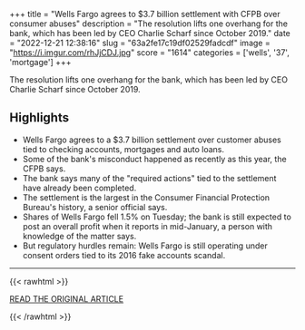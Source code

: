 +++
title = "Wells Fargo agrees to $3.7 billion settlement with CFPB over consumer abuses"
description = "The resolution lifts one overhang for the bank, which has been led by CEO Charlie Scharf since October 2019."
date = "2022-12-21 12:38:16"
slug = "63a2fe17c19df02529fadcdf"
image = "https://i.imgur.com/rhJjCDJ.jpg"
score = "1614"
categories = ['wells', '37', 'mortgage']
+++

The resolution lifts one overhang for the bank, which has been led by CEO Charlie Scharf since October 2019.

## Highlights

- Wells Fargo agrees to a $3.7 billion settlement over customer abuses tied to checking accounts, mortgages and auto loans.
- Some of the bank's misconduct happened as recently as this year, the CFPB says.
- The bank says many of the "required actions" tied to the settlement have already been completed.
- The settlement is the largest in the Consumer Financial Protection Bureau's history, a senior official says.
- Shares of Wells Fargo fell 1.5% on Tuesday; the bank is still expected to post an overall profit when it reports in mid-January, a person with knowledge of the matter says.
- But regulatory hurdles remain: Wells Fargo is still operating under consent orders tied to its 2016 fake accounts scandal.

---

{{< rawhtml >}}
  <p class="article-category">
    <a target="_blank" href="https://www.cnbc.com/2022/12/20/wells-fargo-agrees-to-3point7-billion-settlement-with-cfpb-over-consumer-abuses.html">READ THE ORIGINAL ARTICLE</a>
  </p>
{{< /rawhtml >}}
